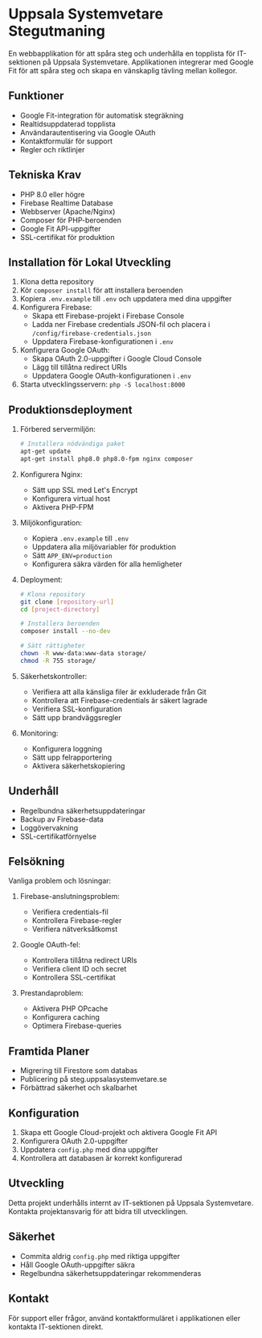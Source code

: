 # Uppsala Systemvetare Stegutmaning

En webbapplikation för att spåra steg och underhålla en topplista för IT-sektionen på Uppsala Systemvetare. Applikationen integrerar med Google Fit för att spåra steg och skapa en vänskaplig tävling mellan kollegor.

## Funktioner

- Google Fit-integration för automatisk stegräkning
- Realtidsuppdaterad topplista
- Användarautentisering via Google OAuth
- Kontaktformulär för support
- Regler och riktlinjer

## Tekniska Krav

- PHP 8.0 eller högre
- Firebase Realtime Database
- Webbserver (Apache/Nginx)
- Composer för PHP-beroenden
- Google Fit API-uppgifter
- SSL-certifikat för produktion

## Installation för Lokal Utveckling

1. Klona detta repository
2. Kör `composer install` för att installera beroenden
3. Kopiera `.env.example` till `.env` och uppdatera med dina uppgifter
4. Konfigurera Firebase:
   - Skapa ett Firebase-projekt i Firebase Console
   - Ladda ner Firebase credentials JSON-fil och placera i `/config/firebase-credentials.json`
   - Uppdatera Firebase-konfigurationen i `.env`
5. Konfigurera Google OAuth:
   - Skapa OAuth 2.0-uppgifter i Google Cloud Console
   - Lägg till tillåtna redirect URIs
   - Uppdatera Google OAuth-konfigurationen i `.env`
6. Starta utvecklingsservern: `php -S localhost:8000`

## Produktionsdeployment

1. Förbered servermiljön:
   ```bash
   # Installera nödvändiga paket
   apt-get update
   apt-get install php8.0 php8.0-fpm nginx composer
   ```

2. Konfigurera Nginx:
   - Sätt upp SSL med Let's Encrypt
   - Konfigurera virtual host
   - Aktivera PHP-FPM

3. Miljökonfiguration:
   - Kopiera `.env.example` till `.env`
   - Uppdatera alla miljövariabler för produktion
   - Sätt `APP_ENV=production`
   - Konfigurera säkra värden för alla hemligheter

4. Deployment:
   ```bash
   # Klona repository
   git clone [repository-url]
   cd [project-directory]
   
   # Installera beroenden
   composer install --no-dev
   
   # Sätt rättigheter
   chown -R www-data:www-data storage/
   chmod -R 755 storage/
   ```

5. Säkerhetskontroller:
   - Verifiera att alla känsliga filer är exkluderade från Git
   - Kontrollera att Firebase-credentials är säkert lagrade
   - Verifiera SSL-konfiguration
   - Sätt upp brandväggsregler

6. Monitoring:
   - Konfigurera loggning
   - Sätt upp felrapportering
   - Aktivera säkerhetskopiering

## Underhåll

- Regelbundna säkerhetsuppdateringar
- Backup av Firebase-data
- Loggövervakning
- SSL-certifikatförnyelse

## Felsökning

Vanliga problem och lösningar:

1. Firebase-anslutningsproblem:
   - Verifiera credentials-fil
   - Kontrollera Firebase-regler
   - Verifiera nätverksåtkomst

2. Google OAuth-fel:
   - Kontrollera tillåtna redirect URIs
   - Verifiera client ID och secret
   - Kontrollera SSL-certifikat

3. Prestandaproblem:
   - Aktivera PHP OPcache
   - Konfigurera caching
   - Optimera Firebase-queries

## Framtida Planer

- Migrering till Firestore som databas
- Publicering på steg.uppsalasystemvetare.se
- Förbättrad säkerhet och skalbarhet

## Konfiguration

1. Skapa ett Google Cloud-projekt och aktivera Google Fit API
2. Konfigurera OAuth 2.0-uppgifter
3. Uppdatera `config.php` med dina uppgifter
4. Kontrollera att databasen är korrekt konfigurerad

## Utveckling

Detta projekt underhålls internt av IT-sektionen på Uppsala Systemvetare. Kontakta projektansvarig för att bidra till utvecklingen.

## Säkerhet

- Commita aldrig `config.php` med riktiga uppgifter
- Håll Google OAuth-uppgifter säkra
- Regelbundna säkerhetsuppdateringar rekommenderas

## Kontakt

För support eller frågor, använd kontaktformuläret i applikationen eller kontakta IT-sektionen direkt.